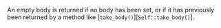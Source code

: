 
An empty body is returned if no body has been set, or if it has previously been returned by a method
like [`take_body()`][`Self::take_body()`].

